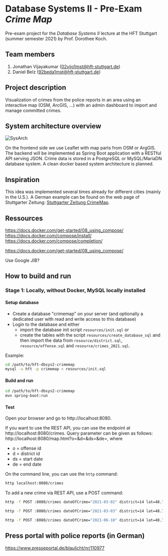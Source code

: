 # Database Systems II - Pre-Exam _Crime Map_

Pre-exam project for the _Database Systems II_ lecture at the HFT Stuttgart (summer semester 2021) by Prof. Dorothee Koch.

## Team members

1. Jonathan Vijayakumar (02vijo1mst@hft-stuttgart.de)
2. Daniel Belz (92beda1mst@hft-stuttgart.de)

## Project description

Visualization of crimes from the police reports in an area using an interactive map (OSM, ArcGIS, ...) with an admin dashboard to import and manage committed crimes.

## System architecture overview

![SysArch](https://user-images.githubusercontent.com/56379426/115469804-944d6a80-a235-11eb-8e32-25ed8812ec1c.png)

On the frontend side we use Leaflet with map parts from OSM or ArgGIS. The backend will be implemented as Spring Boot application with a RESTful API serving JSON. Crime data is stored in a PostgreSQL or MySQL/MariaDN database system. A clean docker based system architecture is planned.

## Inspiration

This idea was implemented several times already for different cities (mainly in the U.S.).
A German example can be found on the web page of Stuttgarter Zeitung: [Stuttgarter Zeitung CrimeMap](https://www.stuttgarter-zeitung.de/crimemap).

## Ressources

https://docs.docker.com/get-started/08_using_compose/
https://docs.docker.com/compose/install/
https://docs.docker.com/compose/completion/

https://docs.docker.com/get-started/08_using_compose/

Use Google JIB?

## How to build and run

### Stage 1: Locally, without Docker, MySQL locally installed

#### Setup database

 - Create a database "crimemap" on your server (and optionally a dedicated user with read and write access to this database)
 - Login to the database and either
    - import the database init script `resources/init.sql` or
    - create the tables with the script `resources/create_database_sql` and then import the data from `resource/district.sql`, `resource/offense.sql` and `resource/crimes_2021.sql`.

Example:
```sh
cd /path/to/hft-dbsys2-crimemap
mysql -u hft -p crimemap < resources/init.sql
```

#### Build and run

```sh
cd /path/to/hft-dbsys2-crimemap
mvn spring-boot:run
```

#### Test

Open your browser and go to http://localhost:8080.

If you want to use the REST API, you can use the endpoint at http://localhost:8080/crimes.
Query parameter can be given as follows: http://localhost:8080/map.html?o=&d=&ds=&de=, where
 - o = offense id
 - d = district id
 - ds = start date
 - de = end date

On the command line, you can use the `http` command:

```sh
http localhost:8080/crimes
```

To add a new crime via REST API, use a POST command:

```sh
http -f POST :8080/crimes dateOfCrime="2021-03-02" district=14 lat=48.7839723 lon=9.1686235 offense=1 description="Einbruch in Architekturbüro"

http -f POST :8080/crimes dateOfCrime="2021-03-03" district=14 lat=48.782791 lon=9.192681 offense=2 description="Party in der Villa eskaliert"

http -f POST :8080/crimes dateOfCrime="2021-06-10" district=14 lat=48.781971 lon=9.181539 offense=3 description="Brezelkörble umgeworfen"

```

## Press portal with police reports (in German)

https://www.presseportal.de/blaulicht/nr/110977
